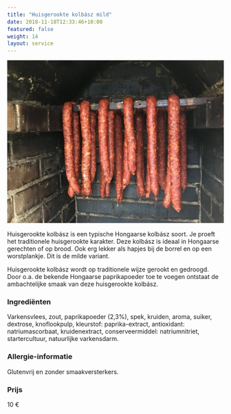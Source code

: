 ```yaml
---
title: "Huisgerookte kolbász mild"
date: 2018-11-18T12:33:46+10:00
featured: false
weight: 14
layout: service
---
```

![Kolbasz1](/images/Kolbasz2.jpg)

Huisgerookte kolbász is een typische Hongaarse kolbász soort. Je proeft het traditionele huisgerookte karakter. Deze kolbász is ideaal in Hongaarse gerechten of op brood. Ook erg lekker als hapjes bij de borrel en op een worstplankje. Dit is de milde variant.

Huisgerookte kolbász wordt op traditionele wijze gerookt en gedroogd. Door o.a. de bekende Hongaarse paprikapoeder toe te voegen ontstaat de ambachtelijke smaak van deze huisgerookte kolbász.

### Ingrediënten  

Varkensvlees, zout, paprikapoeder (2,3%), spek, kruiden, aroma, suiker, dextrose, knoflookpulp, kleurstof: paprika-extract, antioxidant: natriumascorbaat, kruidenextract, conserveermiddel: natriumnitriet, startercultuur, natuurlijke varkensdarm.

### Allergie-informatie

Glutenvrij en zonder smaakversterkers.

### Prijs

10 €
